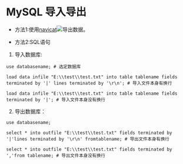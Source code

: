 # MySQL 导入导出

* 方法1:使用[navicat](https://www.navicat.com.cn/store/navicat-premium)![](https://www.navicat.com.cn/images/stories/download/navicat-premium-logo.png)导出数据。

* 方法2:SQL语句
1. 导入数据库:
```
use databasename; # 选定数据库

load data infile "E:\\test\\test.txt" into table tablename fields terminated by '|' lines terminated by '\r\n'; # 导入文件本身有换行

load data infile "E:\\test\\test.txt" into table tablename fields terminated by '|'; # 导入文件本身没有换行
```

2. 导出数据库：
```
use databasename;

select * into outfile "E:\\test\\test.txt" fields terminated by '|'lines terminated by '\r\n' fromtablename; # 导出文件本身有换行

select * into outfile "E:\\test\\test.txt" fields terminated by ','from tablename; # 导出文件本身没有换行
```